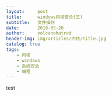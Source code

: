 ```yaml
---
layout:     post
title:      windows内核安全(三)
subtitle:   文件操作
date:       2018-05-20
author:     volcanohatred
header-img: img/articles/内核/title.jpg
catalog: true
tags:
    - 内核
    - windows
    - 系统安全
    - 编程
---
```



test